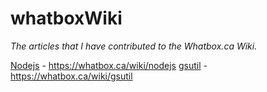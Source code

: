whatboxWiki
===========

*The articles that I have contributed to the Whatbox.ca Wiki.*

[Nodejs](https://github.com/Outlaw11A/whatboxWiki/blob/master/nodejs) - https://whatbox.ca/wiki/nodejs
[gsutil](https://github.com/Outlaw11A/whatboxWiki/blob/master/gsutil) - https://whatbox.ca/wiki/gsutil
